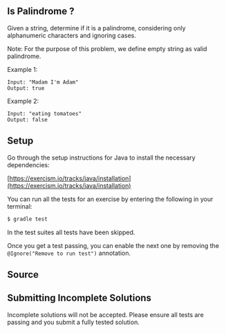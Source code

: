 ## Is Palindrome ?

Given a string, determine if it is a palindrome, considering only alphanumeric characters and ignoring cases.

Note: For the purpose of this problem, we define empty string as valid palindrome.

Example 1:
```
Input: "Madam I'm Adam"
Output: true
```

Example 2:

```
Input: "eating tomatoes"
Output: false
```

## Setup

Go through the setup instructions for Java to install the necessary
dependencies:

[https://exercism.io/tracks/java/installation](https://exercism.io/tracks/java/installation)

You can run all the tests for an exercise by entering the following in your
terminal:

```sh
$ gradle test
```

In the test suites all tests have been skipped.

Once you get a test passing, you can enable the next one by removing the
`@Ignore("Remove to run test")` annotation.

## Source

## Submitting Incomplete Solutions
Incomplete solutions will not be accepted. Please ensure all tests are passing and you
submit a fully tested solution.
